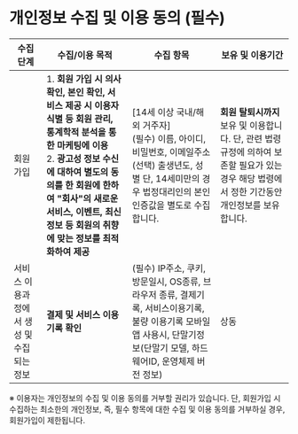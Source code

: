 # 개인정보 수집 및 이용 동의 (필수)

| **수집 단계**               | **수집/이용 목적**                                                                             	                                                                                                                | **수집 항목**                                                                                                                                                                 | **보유 및 이용기간**                                                                                                                                                                    |
|-------------------------|-----------------------------------------------------------------------------------------------------------------------------------------------------------------------------------------------------------|---------------------------------------------------------------------------------------------------------------------------------------------------------------------------|----------------------------------------------------------------------------------------------------------------------------------------------------------------------------------|
| 회원가입                    | 1. **회원 가입 시 의사 확인, 본인 확인, 서비스 제공 시 이용자 식별 등 회원 관리, 통계학적 분석을 통한 마케팅에 이용**<br/>  2. **광고성 정보 수신에 대하여 별도의 동의를 한 회원에 한하여 "회사"의 새로운 서비스, 이벤트, 최신 정보 등 회원의 취향에 맞는 정보를 최적화하여 제공**                             	 | [14세 이상 국내/해외 거주자]<br/>  (필수) 이름, 아이디, 비밀번호, 이메일주소<br/>  (선택) 출생년도, 성별  단, 14세미만의 경우 법정대리인의 본인인증값을 별도로 수집합니다.                                                           	 | **회원 탈퇴시까지** 보유 및 이용합니다. 단, 관련 법령 규정에 의하여 보존할 필요가 있는 경우 해당 법령에서 정한 기간동안 개인정보를 보유합니다.                                                                                           	 |
 | 서비스 이용과정에서 생성 및 수집되는 정보 | **결제 및 서비스 이용 기록 확인**                                                                                                                                                                                     | (필수) IP주소, 쿠키, 방문일시, OS종류, 브라우저 종류, 결제기록, 서비스이용기록, 불량 이용기록  모바일 앱 사용시, 단말기정보(단말기 모델, 하드웨어ID, 운영체제 버전 정보)                                                                  | 상동                                                                                                                                                                               |

※ 이용자는 개인정보의 수집 및 이용 동의를 거부할 권리가 있습니다. 단, 회원가입 시 수집하는 최소한의 개인정보, 즉, 필수 항목에 대한 수집 및 이용 동의를 거부하실 경우, 회원가입이 제한됩니다.
